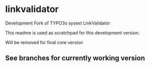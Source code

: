 # linkvalidator
Development Fork of TYPO3s sysext LinkValidator

This readme is used as scratchpad for this development version.

Will be removed for final core version

See branches for currently working version
-  
